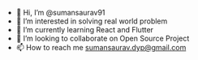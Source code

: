 - 👋 Hi, I’m @sumansaurav91
- 👀 I’m interested in solving real world problem
- 🌱 I’m currently learning React and Flutter
- 💞️ I’m looking to collaborate on Open Source Project
- 📫 How to reach me sumansaurav.dyp@gmail.com

<!---
sumansaurav91/sumansaurav91 is a ✨ special ✨ repository because its `README.md` (this file) appears on your GitHub profile.
You can click the Preview link to take a look at your changes.
--->
